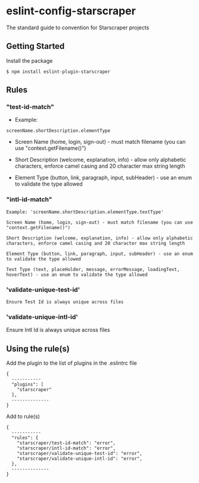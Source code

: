 # eslint-config-starscraper

The standard guide to convention for Starscraper projects

## Getting Started

Install the package

`$ npm install eslint-plugin-starscraper`

## Rules

### "test-id-match"

  - Example:

  `screenName.shortDescription.elementType`

  - Screen Name (home, login, sign-out) - must match filename (you can use "context.getFilename()")

  - Short Description (welcome, explanation, info) - allow only alphabetic characters, enforce camel casing and 20 character max string length

  - Element Type (button, link, paragraph, input, subHeader) - use an enum to validate the type allowed

### "intl-id-match"

    Example: 'screenName.shortDescription.elementType.textType'

    Screen Name (home, login, sign-out) - must match filename (you can use "context.getFilename()")

    Short Description (welcome, explanation, info) - allow only alphabetic characters, enforce camel casing and 20 character max string length

    Element Type (button, link, paragraph, input, subHeader) - use an enum to validate the type allowed

    Text Type (text, placeHolder, message, errorMessage, loadingText, hoverText) - use an enum to validate the type allowed

### 'validate-unique-test-id'

    Ensure Test Id is always unique across files

### 'validate-unique-intl-id'

  Ensure Intl Id is always unique across files

## Using the rule(s)

Add the plugin to the list of plugins in the .eslintrc file

```
{
  -----------
  "plugins": [
    "starscraper"
  ],
  --------------
}
```

Add to rule(s)

```
{
  -----------
  "rules": {
    "starscraper/test-id-match": "error",
    "starscraper/intl-id-match": "error",
    "starscraper/validate-unique-test-id": "error",
    "starscraper/validate-unique-intl-id": "error",
  },
  --------------
}
```
